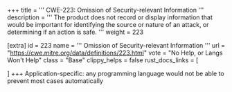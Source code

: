 +++
title = '''
CWE-223: Omission of Security-relevant Information
'''
description	= '''
The product does not record or display information that would be important for identifying the source or nature of an attack, or determining if an action is safe.
'''
weight = 223

[extra]
id = 223
name = '''
Omission of Security-relevant Information
'''
url = "https://cwe.mitre.org/data/definitions/223.html"
vote = "No Help, or Langs Won't Help"
class = "Base"
clippy_helps = false
rust_docs_links = [
	
]
+++
Application-specific: any programming language would not be able to prevent most cases automatically